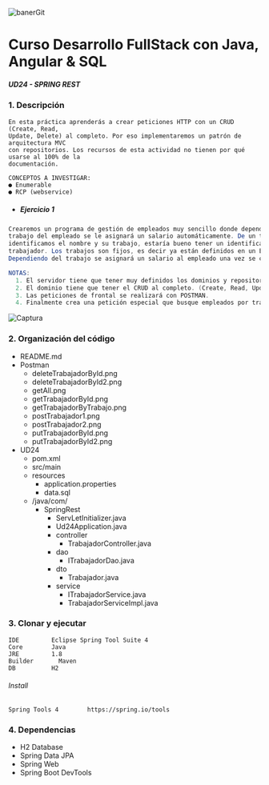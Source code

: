   
![banerGit](https://user-images.githubusercontent.com/22893383/107159880-121e0b80-6993-11eb-92e3-1efd1d8f4dba.PNG)

# Curso Desarrollo FullStack con Java, Angular & SQL

##### UD24 - SPRING REST

### 1. Descripción
```
En esta práctica aprenderás a crear peticiones HTTP con un CRUD (Create, Read,
Update, Delete) al completo. Por eso implementaremos un patrón de arquitectura MVC
con repositorios. Los recursos de esta actividad no tienen por qué usarse al 100% de la
documentación.

CONCEPTOS A INVESTIGAR:
● Enumerable
● RCP (webservice)
``` 

 - ##### Ejercicio 1
```java
Crearemos un programa de gestión de empleados muy sencillo donde dependiendo del
trabajo del empleado se le asignará un salario automáticamente. De un trabajador
identificamos el nombre y su trabajo, estaría bueno tener un identificador único por este
trabajador. Los trabajos son fijos, es decir ya están definidos en un ENUMERABLE.
Dependiendo del trabajo se asignará un salario al empleado una vez se crea.

NOTAS:
  1. El servidor tiene que tener muy definidos los dominios y repositorios.
  2. El dominio tiene que tener el CRUD al completo. (Create, Read, Update, Delete)
  3. Las peticiones de frontal se realizará con POSTMAN.
  4. Finalmente crea una petición especial que busque empleados por trabajo.
```
![Captura](https://user-images.githubusercontent.com/22893383/111039766-05785180-8430-11eb-9178-2a7490d96fd2.PNG)


### 2. Organización del código
- README.md
- Postman
  - deleteTrabajadorById.png
  - deleteTrabajadorById2.png
  - getAll.png
  - getTrabajadorById.png
  - getTrabajadorByTrabajo.png
  - postTrabajador1.png
  - postTrabajador2.png
  - putTrabajadorById.png
  - putTrabajadorById2.png
- UD24
  - pom.xml
  - src/main
  - resources
    - application.properties
    - data.sql
  - /java/com/
    - SpringRest
      - ServLetInitializer.java
      - Ud24Application.java
      - controller
        - TrabajadorController.java
      - dao
          - ITrabajadorDao.java
      - dto
          - Trabajador.java
      - service
          - ITrabajadorService.java
          - TrabajadorServiceImpl.java

### 3. Clonar y ejecutar

```
IDE         Eclipse Spring Tool Suite 4
Core        Java            
JRE         1.8
Builder 	  Maven
DB          H2
```

###### Install
```
Spring Tools 4        https://spring.io/tools
```

### 4. Dependencias

- H2 Database
- Spring Data JPA
- Spring Web
- Spring Boot DevTools
